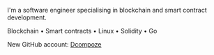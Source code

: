 I'm a software engineer specialising in blockchain and smart contract development.

Blockchain • Smart contracts • Linux • Solidity • Go

New GitHub account: [Dcompoze](https://github.com/dcompoze)
